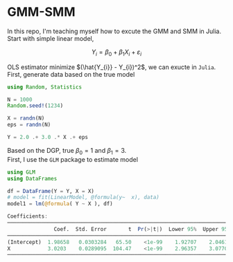 # GMM-SMM

In this repo, I'm teaching myself how to excute the GMM and SMM in Julia. Start with simple linear model,

$$ Y_{i} = \beta_{0} + \beta_{1}X_{i} + \varepsilon_{i}$$

OLS estimator minimize $(\hat{Y_{i}} - Y_{i})^2$, we can exucte in `Julia`. First, generate data based on the true model

```Julia
using Random, Statistics

N = 1000
Random.seed!(1234)

X = randn(N)
eps = randn(N)

Y = 2.0 .+ 3.0 .* X .+ eps

```
Based on the DGP, true $\beta_{0} = 1$ and $\beta_{1} = 3$. \
First, I use the `GLM` package to estimate model

```Julia
using GLM
using DataFrames

df = DataFrame(Y = Y, X = X)
# model = fit(LinearModel, @formula(y~  x), data)
model1 = lm(@formula( Y ~ X ), df)

Coefficients:
────────────────────────────────────────────────────────────────────────
               Coef.  Std. Error       t  Pr(>|t|)  Lower 95%  Upper 95%
────────────────────────────────────────────────────────────────────────
(Intercept)  1.98658   0.0303284   65.50    <1e-99    1.92707    2.0461
X            3.0203    0.0289095  104.47    <1e-99    2.96357    3.07703
────────────────────────────────────────────────────────────────────────
```
